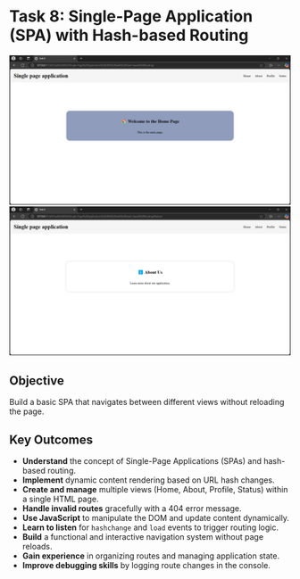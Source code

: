 # Task 8: Single-Page Application (SPA) with Hash-based Routing

![Task 8 Overview](image.png)  
![Hash-based Routing Example](image-1.png)

## Objective  
Build a basic SPA that navigates between different views without reloading the page.

## Key Outcomes  
- **Understand** the concept of Single-Page Applications (SPAs) and hash-based routing.  
- **Implement** dynamic content rendering based on URL hash changes.  
- **Create and manage** multiple views (Home, About, Profile, Status) within a single HTML page.  
- **Handle invalid routes** gracefully with a 404 error message.  
- **Use JavaScript** to manipulate the DOM and update content dynamically.  
- **Learn to listen** for `hashchange` and `load` events to trigger routing logic.  
- **Build** a functional and interactive navigation system without page reloads.  
- **Gain experience** in organizing routes and managing application state.  
- **Improve debugging skills** by logging route changes in the console.  